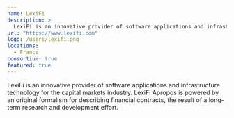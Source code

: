 ```yaml
---
name: LexiFi
description: > 
  LexiFi is an innovative provider of software applications and infrastructure technology for the capital markets industry.
url: "https://www.lexifi.com"
logo: /users/lexifi.png
locations: 
  - France
consortium: true
featured: true
---
```


LexiFi is an innovative provider of software applications and infrastructure technology for the capital markets industry. LexiFi Apropos is powered by an original formalism for describing financial contracts, the result of a long-term research and development effort.
